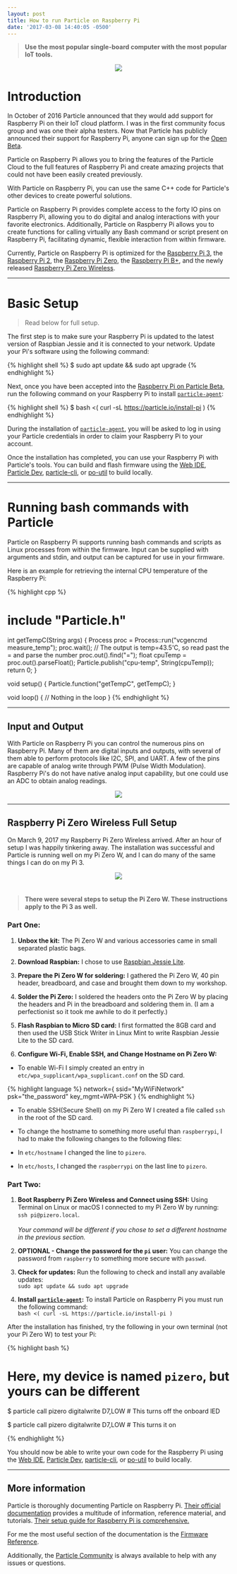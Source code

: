 ```yaml
---
layout: post
title: How to run Particle on Raspberry Pi
date: '2017-03-08 14:40:05 -0500'
---
```


> **Use the most popular single-board computer with the most popular IoT tools.**

<center>
  <img src="/images/Particle-Pi.png">
</center>

# Introduction

In October of 2016 Particle announced that they would add support for Raspberry Pi on their IoT cloud platform. I was in the first community focus group and was one their alpha testers. Now that Particle has publicly announced their support for Raspberry Pi, anyone can sign up for the [Open Beta](https://www.particle.io/products/development-tools/raspberry-pi-on-particle).

Particle on Raspberry Pi allows you to bring the features of the Particle Cloud to the full features of Raspberry Pi and create amazing projects that could not have been easily created previously.

With Particle on Raspberry Pi, you can use the same C++ code for Particle's other devices to create powerful solutions.

Particle on Raspberry Pi provides complete access to the forty IO pins on Raspberry Pi, allowing you to do digital and analog interactions with your favorite electronics. Additionally, Particle on Raspberry Pi allows you to create functions for calling virtually any Bash command or script present on Raspberry Pi, facilitating dynamic, flexible interaction from within firmware.

Currently, Particle on Raspberry Pi is optimized for the [Raspberry Pi 3](https://www.raspberrypi.org/products/raspberry-pi-3-model-b/), the [Raspberry Pi 2](https://www.raspberrypi.org/products/raspberry-pi-2-model-b/), the [Raspberry Pi Zero](https://www.raspberrypi.org/products/pi-zero/), the [Raspberry Pi B+](https://www.raspberrypi.org/products/model-b-plus/), and the newly released [Raspberry Pi Zero Wireless](https://www.raspberrypi.org/products/pi-zero-wireless/).

--------------------------------------------------------------------------------

# Basic Setup
> Read below for full setup.

The first step is to make sure your Raspberry Pi is updated to the latest version of Raspbian Jessie and it is connected to your network. Update your Pi's software using the following command:

{% highlight shell %} $ sudo apt update && sudo apt upgrade {% endhighlight %}

Next, once you have been accepted into the [Raspberry Pi on Particle Beta](https://www.particle.io/products/development-tools/raspberry-pi-on-particle), run the following command on your Raspberry Pi to install [`particle-agent`](https://github.com/spark/particle-agent):

{% highlight shell %} $ bash <( curl -sL https://particle.io/install-pi ) {% endhighlight %}

During the installation of [`particle-agent`](https://github.com/spark/particle-agent), you will be asked to log in using your Particle credentials in order to claim your Raspberry Pi to your account.

Once the installation has completed, you can use your Raspberry Pi with Particle's tools. You can build and flash firmware using the [Web IDE](https://build.particle.io), [Particle Dev](https://www.particle.io/products/development-tools/particle-desktop-ide), [particle-cli](https://www.particle.io/products/development-tools/particle-command-line-interface), or [po-util](https://nrobinson2000.github.io/po-util/) to build locally.

--------------------------------------------------------------------------------

# Running bash commands with Particle

Particle on Raspberry Pi supports running bash commands and scripts as Linux processes from within the firmware. Input can be supplied with arguments and stdin, and output can be captured for use in your firmware.

Here is an example for retrieving the internal CPU temperature of the Raspberry Pi:

{% highlight cpp %}

# include "Particle.h"

int getTempC(String args)
{
  Process proc = Process::run("vcgencmd measure_temp");
  proc.wait(); // The output is temp=43.5'C, so read past the = and parse the number
  proc.out().find("=");
  float cpuTemp = proc.out().parseFloat();
  Particle.publish("cpu-temp", String(cpuTemp));
  return 0;
}

void setup()
{
  Particle.function("getTempC", getTempC);
}

void loop()
{
  // Nothing in the loop
} {% endhighlight %}

--------------------------------------------------------------------------------

## Input and Output

With Particle on Raspberry Pi you can control the numerous pins on Raspberry Pi. Many of them are digital inputs and outputs, with several of them able to perform protocols like I2C, SPI, and UART. A few of the pins are capable of analog write through PWM (Pulse Width Modulation). Raspberry Pi's do not have native analog input capability, but one could use an ADC to obtain analog readings.

<center>
  <img src="/images/pi-pinout.png">
</center>

--------------------------------------------------------------------------------

## Raspberry Pi Zero Wireless Full Setup

On March 9, 2017 my Raspberry Pi Zero Wireless arrived. After an hour of setup I was happily tinkering away. The installation was successful and Particle is running well on my Pi Zero W, and I can do many of the same things I can do on my Pi 3.

<center>
  <img src="/images/pizerow.jpg">
</center>

<br>

> #### There were several steps to setup the Pi Zero W.  These instructions apply to the Pi 3 as well.

### Part One:

1. **Unbox the kit:** The Pi Zero W and various accessories came in small separated plastic bags.

2. **Download Raspbian:** I chose to use [Raspbian Jessie Lite](https://www.raspberrypi.org/downloads/raspbian/).

3. **Prepare the Pi Zero W for soldering:** I gathered the Pi Zero W, 40 pin header, breadboard, and case and brought them down to my workshop.

4. **Solder the Pi Zero:** I soldered the headers onto the Pi Zero W by placing the headers and Pi in the breadboard and soldering them in. (I am a perfectionist so it took me awhile to do it perfectly.)

5. **Flash Raspbian to Micro SD card:** I first formatted the 8GB card and then used the USB Stick Writer in Linux Mint to write Raspbian Jessie Lite to the SD card.

6. **Configure Wi-Fi, Enable SSH, and Change Hostname on Pi Zero W:**

* To enable Wi-Fi I simply created an entry in `etc/wpa_supplicant/wpa_supplicant.conf` on the SD card.

{% highlight language %}
network={
    ssid="MyWiFiNetwork"
    psk="the_password"
    key_mgmt=WPA-PSK
}
{% endhighlight %}

* To enable SSH(Secure Shell) on my Pi Zero W I created a file called `ssh` in the root of the SD card.

* To change the hostname to something more useful than `raspberrypi`, I had to make the following changes to the following files:

* In `etc/hostname` I changed the line to `pizero`.

* In `etc/hosts`, I changed the `raspberrypi` on the last line to `pizero`.

### Part Two:

1. **Boot Raspberry Pi Zero Wireless and Connect using SSH:** Using Terminal on Linux or macOS I connected to my Pi Zero W by running: `ssh pi@pizero.local`.<br><br> *Your command will be different if you chose to set a different hostname in the previous section.*

2. **OPTIONAL - Change the password for the `pi` user:** You can change the password from `raspberry` to something more secure with `passwd`.

3. **Check for updates:** Run the following to check and install any available updates:<br>`sudo apt update && sudo apt upgrade`

4. **Install [`particle-agent`](https://github.com/spark/particle-agent):** To install Particle on Raspberry Pi you must run the following command:<br>`bash <( curl -sL https://particle.io/install-pi )`

After the installation has finished, try the following in your own terminal (not your Pi Zero W) to test your Pi:

{% highlight bash %}
# Here, my device is named `pizero`, but yours can be different

$ particle call pizero digitalwrite D7,LOW # This turns off the onboard lED

$ particle call pizero digitalwrite D7,LOW # This turns it on

{% endhighlight %}

You should now be able to write your own code for the Raspberry Pi using the [Web IDE](https://build.particle.io), [Particle Dev](https://www.particle.io/products/development-tools/particle-desktop-ide), [particle-cli](https://www.particle.io/products/development-tools/particle-command-line-interface), or [po-util](https://nrobinson2000.github.io/po-util/) to build locally.




--------------------------------------------------------------------------------

## More information

Particle is thoroughly documenting Particle on Raspberry Pi. [Their official documentation](https://docs.particle.io/guide/getting-started/intro/raspberry-pi/) provides a multitude of information, reference material, and tutorials. [Their setup guide for Raspberry Pi is comprehensive.](https://docs.particle.io/guide/getting-started/start/raspberry-pi/)

For me the most useful section of the documentation is the [Firmware Reference](https://docs.particle.io/reference/firmware/raspberry-pi/).

Additionally, the [Particle Community](https://community.particle.io) is always available to help with any issues or questions.
